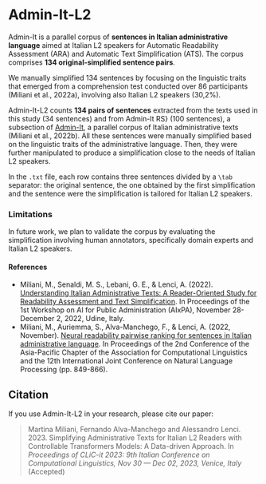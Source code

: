 # Admin-It-L2

Admin-It is a parallel corpus of **sentences in Italian administrative language** aimed at Italian L2 speakers for Automatic Readability Assessment (ARA) and Automatic Text Simplification (ATS). The corpus comprises **134 original-simplified sentence pairs**.

We manually simplified 134 sentences by focusing on the linguistic traits that emerged from a comprehension test conducted over 86 participants (Miliani et al., 2022a), involving also Italian L2 speakers (30,2\%).

Admin-It-L2 counts **134 pairs of sentences** extracted from the texts used in this study (34 sentences) and from Admin-It RS} (100 sentences), a subsection of [Admin-It](https://github.com/Unipisa/admin-It), a parallel corpus of Italian administrative texts (Miliani et al., 2022b). All these sentences were manually simplified based on the linguistic traits of the administrative language. Then, they were further manipulated to produce a simplification close to the needs of Italian L2 speakers.

In the ```.txt```  file, each row contains three sentences divided by a ```\tab``` separator: the original sentence, the one obtained by the first simplification and the sentence were the simplification is tailored for Italian L2 speakers.

### Limitations

In future work, we plan to validate the corpus by evaluating the simplification involving human annotators, specifically domain experts and Italian L2 speakers.

#### References

* Miliani, M., Senaldi, M. S., Lebani, G. E., & Lenci, A. (2022). [Understanding Italian Administrative Texts: A Reader-Oriented Study for Readability Assessment and Text Simplification](https://ceur-ws.org/Vol-3285/paper5.pdf). In Proceedings of the 1st Workshop on AI for Public Administration (AIxPA), November 28-December 2, 2022, Udine, Italy.
* Miliani, M., Auriemma, S., Alva-Manchego, F., & Lenci, A. (2022, November). [Neural readability pairwise ranking for sentences in Italian administrative language](https://aclanthology.org/2022.aacl-main.63/). In Proceedings of the 2nd Conference of the Asia-Pacific Chapter of the Association for Computational Linguistics and the 12th International Joint Conference on Natural Language Processing (pp. 849-866).


## Citation

If you use Admin-It-L2 in your research, please cite our paper:

> Martina Miliani, Fernando Alva-Manchego and Alessandro Lenci. 2023. Simplifying Administrative Texts for Italian L2 Readers with Controllable Transformers Models: A Data-driven Approach. In *Proceedings of CLiC-it 2023: 9th Italian Conference on Computational Linguistics, Nov 30 — Dec 02, 2023, Venice, Italy* (Accepted)
